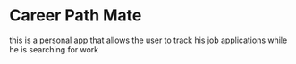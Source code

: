 # Career Path Mate
this is a personal app that allows the user to track his job applications while he is searching for work
